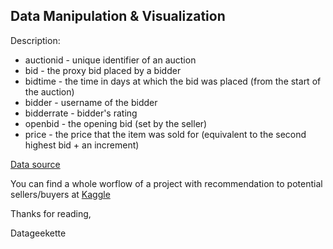 ## Data Manipulation & Visualization

Description:
- auctionid  - unique identifier of an auction
- bid        - the proxy bid placed by a bidder
- bidtime    - the time in days at which the bid was placed (from the start of the auction)
- bidder     - username of the bidder
- bidderrate - bidder's rating
- openbid    - the opening bid (set by the seller)
- price      - the price that the item was sold for (equivalent to the second highest bid + an increment) 

[Data source](www.modelingonlineauctions.com/datasets)


You can find a whole worflow of a project with recommendation to potential sellers/buyers at [Kaggle](www.kaggle.com/elenapetrova/d/onlineauctions/online-auctions-dataset/data-manipulation-visualization-cartier-auctions/)

Thanks for reading,

Datageekette

